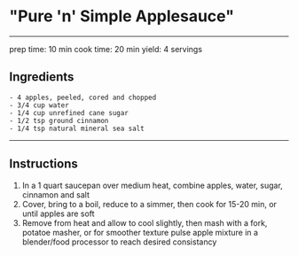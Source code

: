 # "Pure 'n' Simple Applesauce"
---
prep time: 10 min
cook time: 20 min
yield: 4 servings

## Ingredients

    - 4 apples, peeled, cored and chopped
    - 3/4 cup water
    - 1/4 cup unrefined cane sugar
    - 1/2 tsp ground cinnamon
    - 1/4 tsp natural mineral sea salt

---

## Instructions

1. In a 1 quart saucepan over medium heat, combine apples, water, sugar, cinnamon and salt
2. Cover, bring to a boil, reduce to a simmer, then cook for 15-20 min, or until apples are soft
3. Remove from heat and allow to cool slightly, then mash with a fork, potatoe masher, or for smoother texture pulse apple mixture in a blender/food processor to reach desired consistancy

